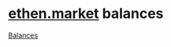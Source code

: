 # [ethen.market](http://ethen.market/) balances

[Balances](https://ethenmarket.github.io/balances/)
